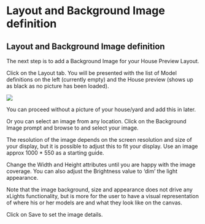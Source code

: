 # Layout and Background Image definition

## Layout and Background Image definition

The next step is to add a Background Image for your House Preview Layout.

Click on the Layout tab. You will be presented with the list of Model definitions on the left \(currently empty\) and the House preview \(shows up as black as no picture has been loaded\).

![](https://lh6.googleusercontent.com/6-XYBitwa80EZJnpU4HYApw79ZrhWxDHCoAivmpMcJ-cHKK53XsTyOiVbwtZLvuRwEJm-FmwTf82NV8IGiuRFXIq8sT8GJNS-RP1dji0znlN3BIN8L610e8140-Fr3dVHfnpB7Bg)

You can proceed without a picture of your house/yard and add this in later.

Or you can select an image  from any location. Click on the Background Image prompt and browse to and select your image.

The resolution of the image depends on the screen resolution and size of your display, but it is possible to adjust this to fit your display. Use an image approx 1000 \* 550 as a starting guide.

Change the Width and Height attributes until you are happy with the image coverage. You can also adjust the Brightness value to ‘dim’ the light appearance.

Note that the image background, size and appearance does not drive any xLights functionality, but is more for the user to have a visual representation of where his or her models are and what they look like on the canvas.

Click on Save to set the image details.

